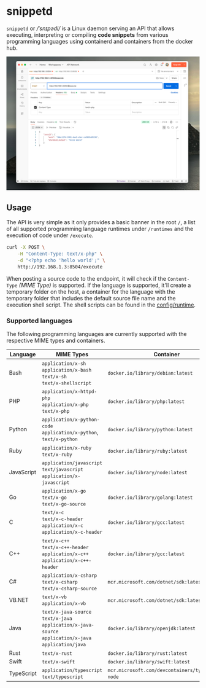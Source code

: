 # snippetd

`snippetd` or _/ˈsnɪpədi/_ is a Linux daemon serving an API that allows executing, interpreting or compiling **code snippets** from various programming languages using containerd and containers from the docker hub.

![Hello World in PHP using Postman](doc/postman-php.png)

## Usage

The API is very simple as it only provides a basic banner in the root `/`, a list of all supported programming language runtimes under `/runtimes` and the execution of code under `/execute`.

```bash
curl -X POST \
    -H "Content-Type: text/x-php" \
    -d "<?php echo 'hello world';" \
    http://192.168.1.3:8504/execute
```

When posting a source code to the endpoint, it will check if the `Content-Type` _(MIME Type)_ is supported. If the language is supported, it'll create a temporary folder on the host, a container for the language with the temporary folder that includes the default source file name and the execution shell script. The shell scripts can be found in the [config/runtime](config/runtime). 

### Supported languages

The following programming languages are currently supported with the respective MIME types and containers.

| Language     | MIME Types                                                                                                                  | Container                                         |
|--------------|-----------------------------------------------------------------------------------------------------------------------------|---------------------------------------------------|
| Bash         | `application/x-sh`<br />`application/x-bash`<br />`text/x-sh`<br />`text/x-shellscript`                                     | `docker.io/library/debian:latest`                 |
| PHP          | `application/x-httpd-php`<br />`application/x-php`<br />`text/x-php`                                                        | `docker.io/library/php:latest`                    |
| Python       | `application/x-python-code`<br />`application/x-python`,<br />`text/x-python`                                               | `docker.io/library/python:latest`                 |
| Ruby         | `application/x-ruby`<br />`text/x-ruby`                                                                                     | `docker.io/library/ruby:latest`                   |
| JavaScript   | `application/javascript`<br />`text/javascript`<br />`application/x-javascript`                                             | `docker.io/library/node:latest`                   |
| Go           | `application/x-go`<br />`text/x-go`<br />`text/x-go-source`                                                                 | `docker.io/library/golang:latest`                 |
| C            | `text/x-c`<br />`text/x-c-header`<br />`application/x-c`<br />`application/x-c-header`                                      | `docker.io/library/gcc:latest`                    |
| C++          | `text/x-c++`<br />`text/x-c++-header`<br />`application/x-c++`<br />`application/x-c++-header`                              | `docker.io/library/gcc:latest`                    |
| C#           | `application/x-csharp`<br />`text/x-csharp`<br />`text/x-csharp-source`                                                     | `mcr.microsoft.com/dotnet/sdk:latest`             |
| VB.NET       | `text/x-vb`<br />`application/x-vb`                                                                                         | `mcr.microsoft.com/dotnet/sdk:latest`             |
| Java         | `text/x-java-source`<br />`text/x-java`<br /> `application/x-java-source`<br />`application/x-java`<br />`application/java` | `docker.io/library/openjdk:latest`                |
| Rust         | `text/x-rust`                                                                                                               | `docker.io/library/rust:latest`                   |
| Swift        | `text/x-swift`                                                                                                              | `docker.io/library/swift:latest`                  |
| TypeScript   | `application/typescript`<br />`text/typescript`                                                                             | `mcr.microsoft.com/devcontainers/typescript-node` |